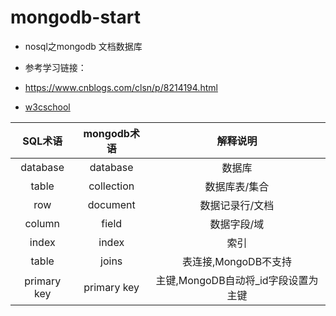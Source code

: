 # mongodb-start
* nosql之mongodb 文档数据库


* 参考学习链接：
* https://www.cnblogs.com/clsn/p/8214194.html
* [w3cschool](https://www.w3cschool.cn/mongodb/mongodb-intro.html)

SQL术语|mongodb术语|解释说明
:---:|:---:|:---:
database|database|数据库
table|collection|数据库表/集合
row|document|数据记录行/文档
column|field|数据字段/域
index|index|索引
table|joins|表连接,MongoDB不支持
primary key|primary key|主键,MongoDB自动将_id字段设置为主键

